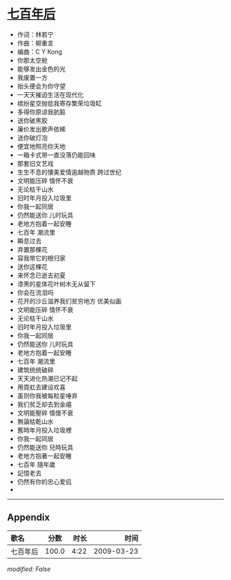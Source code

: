 # [七百年后](https://music.163.com/song?id=64815)

* 作词：林若宁
* 作曲：柳重言
* 编曲：C Y Kong
* 你那太空舱
* 能够发出金色的光
* 我废置一方
* 抬头便会为你守望
* 一天天摧迫生活在现代化
* 缤纷星空抛低我寄存繁荣垃圾缸
* 多得你原谅我肮脏
* 送你破黑胶
* 廉价发出歌声依稀
* 送你破灯泡
* 便宜地照亮你天地
* 一箱卡式带一直没落仍能回味
* 那套旧文艺戏
* 生生不息的悽美爱情逾越物质 跨过世纪
* 文明能压碎 情怀不衰
* 无论枯干山水
* 旧时年月投入垃圾里
* 你我一起同居
* 仍然能送你 儿时玩具
* 老地方抱着一起安睡
* 七百年 潮流里
* 瞬息过去
* 弃置那棵花
* 容我带它的根归家
* 送你这棵花
* 来怀念已逝去初夏
* 漆黑的星体花叶树木无从留下
* 你会在流泪吗
* 花开的沙丘滋养我们贫穷地方 优美似画
* 文明能压碎 情怀不衰
* 无论枯干山水
* 旧时年月投入垃圾里
* 你我一起同居
* 仍然能送你 儿时玩具
* 老地方抱着一起安睡
* 七百年 潮流里
* 建筑统统破碎
* 天天进化热潮已记不起
* 用霓虹去建设欢喜
* 虽则你我被每粒星唾弃
* 我们贫乏却去到金禧
* 文明能壓碎 情懷不衰
* 無論枯乾山水
* 舊時年月投入垃圾裡
* 你我一起同居
* 仍然能送你 兒時玩具
* 老地方抱著一起安睡
* 七百年 隨年歲
* 記憶老去
* 仍然有你的忠心爱侣
* 


---

## Appendix

|歌名|分数|时长|时间|
|:---|:---:|---:|---:|
|七百年后|100.0|4:22|2009-03-23

*modified: False*